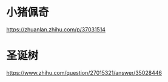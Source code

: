 # 小猪佩奇
https://zhuanlan.zhihu.com/p/37031514

# 圣诞树
https://www.zhihu.com/question/27015321/answer/35028446